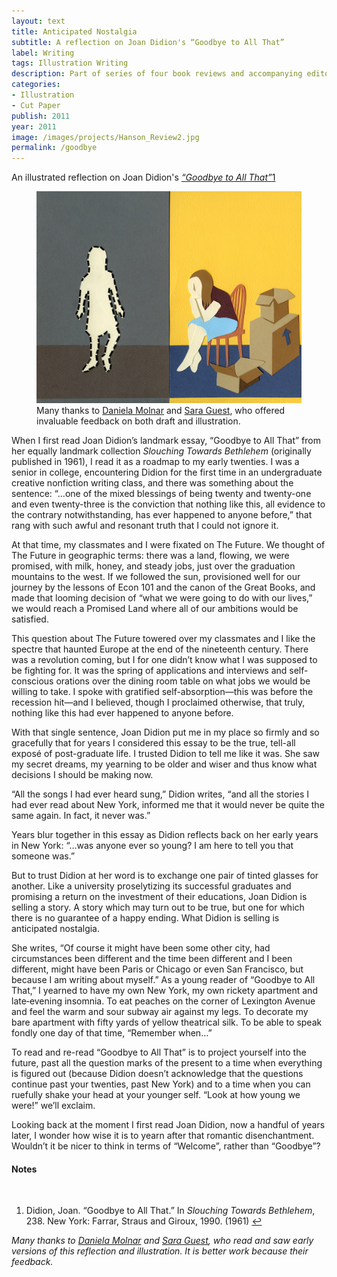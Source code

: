 ```yaml
---
layout: text
title: Anticipated Nostalgia
subtitle: A reflection on Joan Didion's “Goodbye to All That”
label: Writing
tags: Illustration Writing
description: Part of series of four book reviews and accompanying editorial illustration.
categories:
- Illustration
- Cut Paper
publish: 2011
year: 2011
image: /images/projects/Hanson_Review2.jpg
permalink: /goodbye
---
```

An illustrated reflection on Joan Didion's <a id="footnote-1-ref" href="#footnote-1"><i>“Goodbye to All That”</i><span class="footnote">1</span></a>

<figure><img src="/images/projects/Hanson_Review2.jpg">
<figcaption>Many thanks to <a href="http://www.danielamolnar.com/project/new-earth/new-earth-15/?cat=artwork#1">Daniela Molnar</a> and <a href="https://nonceforms.tumblr.com/">Sara Guest</a>, who offered invaluable feedback on both draft and illustration.</figcaption>
</figure>

<p>When I first read Joan Didion’s landmark essay, “Goodbye to All That” from her equally landmark collection <i>Slouching Towards Bethlehem</i> (originally published in 1961), I read it as a roadmap to my early twenties.  I was a senior in college, encountering Didion for the first time in an undergraduate creative nonfiction writing class, and there was something about the sentence: “…one of the mixed blessings of being twenty and twenty-one and even twenty-three is the conviction that nothing like this, all evidence to the contrary notwithstanding, has ever happened to anyone before,” that rang with such awful and resonant truth that I could not ignore it.</p>

<p>At that time, my classmates and I were fixated on The Future. We thought of The Future in geographic terms: there was a land, flowing, we were promised, with milk, honey, and steady jobs, just over the graduation mountains to the west. If we followed the sun, provisioned well for our journey by the lessons of Econ 101 and the canon of the Great Books, and made that looming decision of “what we were going to do with our lives,” we would reach a Promised Land where all of our ambitions would be satisfied.</p>

<p>This question about The Future towered over my classmates and I like the spectre that haunted Europe at the end of the nineteenth century. There was a revolution coming, but I for one didn’t know what I was supposed to be fighting for. It was the spring of applications and interviews and self-conscious orations over the dining room table on what jobs we would be willing to take. I spoke with gratified self-absorption&mdash;this was before the recession hit&mdash;and I believed, though I proclaimed otherwise, that truly, nothing like this had ever happened to anyone before.</p>

<p>With that single sentence, Joan Didion put me in my place so firmly and so gracefully that for years I considered this essay to be the true, tell-all exposé of post-graduate life. I trusted Didion to tell me like it was. She saw my secret dreams, my yearning to be older and wiser and thus know what decisions I should be making now.</p>

<p>“All the songs I had ever heard sung,” Didion writes, “and all the stories I had ever read about New York, informed me that it would never be quite the same again. In fact, it never was.”</p>

<p>Years blur together in this essay as Didion reflects back on her early years in New York: “…was anyone ever so young?  I am here to tell you that someone was.”</p>

<p>But to trust Didion at her word is to exchange one pair of tinted glasses for another. Like a university proselytizing its successful graduates and promising a return on the investment of their educations, Joan Didion is selling a story. A story which may turn out to be true, but one for which there is no guarantee of a happy ending.  What Didion is selling is anticipated nostalgia.</p>

<p>She writes, “Of course it might have been some other city, had circumstances been different and the time been different and I been different, might have been Paris or Chicago or even San Francisco, but because I am writing about myself.”  As a young reader of “Goodbye to All That,” I yearned to have my own New York, my own rickety apartment and late‐evening insomnia. To eat peaches on the corner of Lexington Avenue and feel the warm and sour subway air against my legs. To decorate my bare apartment with fifty yards of yellow theatrical silk. To be able to speak fondly one day of that time, “Remember when…”</p>

<p>To read and re-read “Goodbye to All That” is to project yourself into the future, past all the question marks of the present to a time when everything is figured out (because Didion doesn’t acknowledge that the questions continue past your twenties, past New York) and to a time when you can ruefully shake your head at your younger self. “Look at how young we were!” we’ll exclaim.</p>
   
<p>Looking back at the moment I first read Joan Didion, now a handful of years later, I wonder how wise it is to yearn after that romantic disenchantment.  Wouldn’t it be nicer to think in terms of “Welcome”, rather than “Goodbye”?</p>

<!--Footnotes -->
<div class="notes">
<h4>Notes</h4>
<br />
<ol>
    <li>
        <p id="footnote-1">Didion, Joan. “Goodbye to All That.” In <i>Slouching Towards Bethlehem</i>, 238. New York: Farrar, Straus and Giroux, 1990. (1961) <a href="#footnote-1-ref">↩</a></p>
    </li>
</ol>
<p><i>Many thanks to <a href="http://www.danielamolnar.com/project/new-earth/new-earth-15/?cat=artwork#1">Daniela Molnar</a> and <a href="https://nonceforms.tumblr.com/">Sara Guest</a>, who read and saw early versions of this reflection and illustration. It is better work because their feedback.</i></p>
</div>  